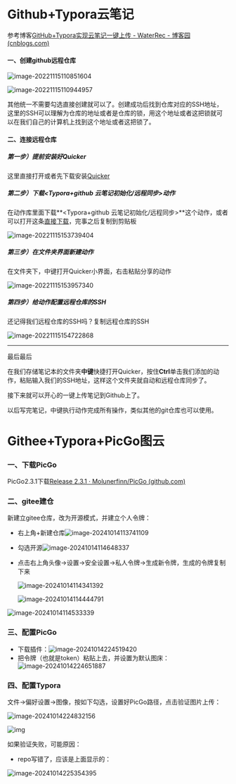 # Github+Typora云笔记

参考博客[GitHub+Typora实现云笔记一键上传 - WaterRec - 博客园 (cnblogs.com)](https://www.cnblogs.com/waterrec/p/16892807.html)

#### 一、创建github远程仓库

![image-20221115110851604](https://gitee.com/ppedmo/pic-go/raw/master/img/zEDtD1.png)

![image-20221115110944957](https://gitee.com/ppedmo/pic-go/raw/master/img/zEDNHx.png)

其他统一不需要勾选直接创建就可以了。创建成功后找到仓库对应的SSH地址，这里的SSH可以理解为仓库的地址或者是仓库的锁，用这个地址或者这把锁就可以在我们自己的计算机上找到这个地址或者这把锁了。

#### 二、连接远程仓库

##### 第一步）提前安装好Quicker

这里直接打开或者先下载安装[Quicker](https://getquicker.net/Download)

##### 第二步）下载<Typora+github 云笔记初始化/远程同步>动作

在动作库里面下载**<Typora+github 云笔记初始化/远程同步>**这个动作，或者可以打开这条[直接下载](https://getquicker.net/Sharedaction?code=bf3da905-e641-4bc8-668d-08d841787f87&fromMyShare=true)，完事之后复制到剪贴板

![image-20221115153739404](https://gitee.com/ppedmo/pic-go/raw/master/img/zEDdUK.png)

##### 第三步）在文件夹界面新建动作

在文件夹下，中键打开Quicker小界面，右击粘贴分享的动作

![image-20221115153957340](https://gitee.com/ppedmo/pic-go/raw/master/img/zEDaE6.png)

##### 第四步）给动作配置远程仓库的SSH

还记得我们远程仓库的SSH吗？复制远程仓库的SSH

![image-20221115154722868](https://gitee.com/ppedmo/pic-go/raw/master/img/zEDBCD.png)

------

最后最后

在我们存储笔记本的文件夹**中键**快捷打开Quicker，按住**Ctrl**单击我们添加的动作，粘贴输入我们的SSH地址，这样这个文件夹就自动和远程仓库同步了。

接下来就可以开心的一键上传笔记到Github上了。

以后写完笔记，中键执行动作完成所有操作，类似其他的git仓库也可以使用。

# Githee+Typora+PicGo图云

### 一、下载PicGo

PicGo2.3.1下载[Release 2.3.1 · Molunerfinn/PicGo (github.com)](https://github.com/Molunerfinn/PicGo/releases/tag/v2.3.1)

### 二、gitee建仓

新建立gitee仓库，改为开源模式，并建立个人令牌：

- 右上角+新建仓库![image-20241014113741109](https://gitee.com/ppedmo/pic-go/raw/master/img/202410141138223.png)

- 勾选开源![image-20241014114648337](https://gitee.com/ppedmo/pic-go/raw/master/img/202410141146386.png)

- 点击右上角头像->设置->安全设置->私人令牌->生成新令牌，生成的令牌复制下来

  ![image-20241014114341392](https://gitee.com/ppedmo/pic-go/raw/master/img/202410141143422.png)

  ![image-20241014114444791](https://gitee.com/ppedmo/pic-go/raw/master/img/202410141144868.png)

![image-20241014114533339](https://gitee.com/ppedmo/pic-go/raw/master/img/202410141145381.png)

### 三、配置PicGo

- 下载插件：![image-20241014224519420](https://gitee.com/ppedmo/pic-go/raw/master/img/202410142245507.png)
- 把令牌（也就是token）粘贴上去，并设置为默认图床：![image-20241014224651887](https://gitee.com/ppedmo/pic-go/raw/master/img/202410142246974.png)

### 四、配置Typora

文件->偏好设置->图像，按如下勾选，设置好PicGo路径，点击验证图片上传：

![image-20241014224832156](https://gitee.com/ppedmo/pic-go/raw/master/img/202410142248268.png)

![img](https://gitee.com/ppedmo/pic-go/raw/master/img/202410142255709.png)

如果验证失败，可能原因：

- repo写错了，应该是上面显示的：

![image-20241014225354395](https://gitee.com/ppedmo/pic-go/raw/master/img/202410142253503.png)

